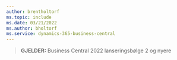 ```yaml
---
author: brentholtorf
ms.topic: include
ms.date: 03/21/2022
ms.author: bholtorf
ms.service: dynamics-365-business-central
---
```

> **GJELDER:** Business Central 2022 lanseringsbølge 2 og nyere